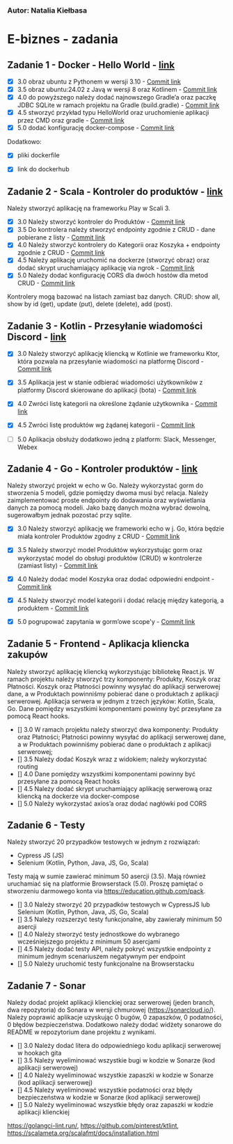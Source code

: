 ### Autor: Natalia Kiełbasa

# E-biznes - zadania

## Zadanie 1 - Docker - Hello World - [link](https://github.com/velar3n/E_biznes/tree/main/zad_1)
- [x] 3.0 obraz ubuntu z Pythonem w wersji 3.10 - [Commit link](https://github.com/velar3n/E_biznes/commit/bebb102ae6a43852b67fdc92711f5201810da221)
- [x] 3.5 obraz ubuntu:24.02 z Javą w wersji 8 oraz Kotlinem - [Commit link](https://github.com/velar3n/E_biznes/commit/cd1b62ac3aa93c2ffe6cdf3d812efe6d33a38741)
- [x] 4.0 do powyższego należy dodać najnowszego Gradle’a oraz paczkę JDBC SQLite w ramach projektu na Gradle (build.gradle) - [Commit link](https://github.com/velar3n/E_biznes/commit/cd1b62ac3aa93c2ffe6cdf3d812efe6d33a38741)
- [x] 4.5 stworzyć przykład typu HelloWorld oraz uruchomienie aplikacji przez CMD oraz gradle - [Commit link](https://github.com/velar3n/E_biznes/commit/a1ab8944d09e15742b431c2d0bfb00f304b96aae)
- [x] 5.0 dodać konfigurację docker-compose - [Commit link](https://github.com/velar3n/E_biznes/commit/a1ab8944d09e15742b431c2d0bfb00f304b96aae)

Dodatkowo:
- [x] pliki dockerfile
- [x] link do dockerhub


## Zadanie 2 - Scala - Kontroler do produktów - [link](https://github.com/velar3n/E_biznes/tree/main/zad_2)
Należy stworzyć aplikację na frameworku Play w Scali 3.
- [x] 3.0 Należy stworzyć kontroler do Produktów - [Commit link](https://github.com/velar3n/E_biznes/commit/0fed769d043e9755111b4f69dd73d37aa1a01d99)
- [x] 3.5 Do kontrolera należy stworzyć endpointy zgodnie z CRUD - dane pobierane z listy - [Commit link](https://github.com/velar3n/E_biznes/commit/0fed769d043e9755111b4f69dd73d37aa1a01d99)
- [x] 4.0 Należy stworzyć kontrolery do Kategorii oraz Koszyka + endpointy zgodnie z CRUD - [Commit link](https://github.com/velar3n/E_biznes/commit/77cecc8cf4a97c438b5234b80078d9517401a286)
- [x] 4.5 Należy aplikację uruchomić na dockerze (stworzyć obraz) oraz dodać skrypt uruchamiający aplikację via ngrok - [Commit link](https://github.com/velar3n/E_biznes/commit/8b2f8b7eb95589840ba4af885b251ed1c53c0654)
- [x] 5.0 Należy dodać konfigurację CORS dla dwóch hostów dla metod CRUD - [Commit link](https://github.com/velar3n/E_biznes/commit/2b2d1c06f00a97296c3e55c7e150c5e351aa44f9)

Kontrolery mogą bazować na listach zamiast baz danych. CRUD: show all, show by id (get), update (put), delete (delete), add (post). 


## Zadanie 3 - Kotlin - Przesyłanie wiadomości Discord - [link](https://github.com/velar3n/E_biznes/tree/main/zad_3)
- [x] 3.0 Należy stworzyć aplikację kliencką w Kotlinie we frameworku Ktor, która pozwala na przesyłanie wiadomości na platformę Discord - [Commit link](https://github.com/velar3n/E_biznes/commit/26b7573445c79ecb60bb911d03789c44f7912f02)
- [x] 3.5 Aplikacja jest w stanie odbierać wiadomości użytkowników z platformy Discord skierowane do aplikacji (bota) - [Commit link](https://github.com/velar3n/E_biznes/commit/26b7573445c79ecb60bb911d03789c44f7912f02)
- [x] 4.0 Zwróci listę kategorii na określone żądanie użytkownika - [Commit link](https://github.com/velar3n/E_biznes/commit/26b7573445c79ecb60bb911d03789c44f7912f02)
- [x] 4.5 Zwróci listę produktów wg żądanej kategorii - [Commit link](https://github.com/velar3n/E_biznes/commit/26b7573445c79ecb60bb911d03789c44f7912f02)
- [ ] 5.0 Aplikacja obsłuży dodatkowo jedną z platform: Slack, Messenger, Webex


## Zadanie 4 - Go - Kontroler produktów - [link](https://github.com/velar3n/E_biznes/tree/main/zad_4)

Należy stworzyć projekt w echo w Go. Należy wykorzystać gorm do stworzenia 5 modeli, gdzie pomiędzy dwoma musi być relacja. Należy zaimplementować proste endpointy do dodawania oraz wyświetlania danych za pomocą modeli. Jako bazę danych można wybrać dowolną, sugerowałbym jednak pozostać przy sqlite.

- [x] 3.0 Należy stworzyć aplikację we frameworki echo w j. Go, która będzie miała kontroler Produktów zgodny z CRUD - [Commit link](https://github.com/velar3n/E_biznes/commit/ff7cfdec32a45abcefc85545650536a8deb9360a)
- [x] 3.5 Należy stworzyć model Produktów wykorzystując gorm oraz wykorzystać model do obsługi produktów (CRUD) w kontrolerze (zamiast listy) - [Commit link](https://github.com/velar3n/E_biznes/commit/ff7cfdec32a45abcefc85545650536a8deb9360a)
- [x] 4.0 Należy dodać model Koszyka oraz dodać odpowiedni endpoint - [Commit link](https://github.com/velar3n/E_biznes/commit/d2591521fdfa6fd161f06c68bc2be6487e346681)
- [x] 4.5 Należy stworzyć model kategorii i dodać relację między kategorią, a produktem - [Commit link](https://github.com/velar3n/E_biznes/commit/d2591521fdfa6fd161f06c68bc2be6487e346681)
- [x] 5.0 pogrupować zapytania w gorm’owe scope'y - [Commit link](https://github.com/velar3n/E_biznes/commit/d2591521fdfa6fd161f06c68bc2be6487e346681)


## Zadanie 5 - Frontend - Aplikacja kliencka zakupów

Należy stworzyć aplikację kliencką wykorzystując bibliotekę React.js. W ramach projektu należy stworzyć trzy komponenty: Produkty, Koszyk oraz Płatności. Koszyk oraz Płatności powinny wysyłać do aplikacji serwerowej dane, a w Produktach powinniśmy pobierać dane o produktach z aplikacji serwerowej. Aplikacja serwera w jednym z trzech języków: Kotlin, Scala, Go. Dane pomiędzy wszystkimi komponentami powinny być przesyłane za pomocą React hooks.

- [] 3.0 W ramach projektu należy stworzyć dwa komponenty: Produkty oraz Płatności; Płatności powinny wysyłać do aplikacji serwerowej dane, a w Produktach powinniśmy pobierać dane o produktach z aplikacji serwerowej;
- [] 3.5 Należy dodać Koszyk wraz z widokiem; należy wykorzystać routing
- [] 4.0 Dane pomiędzy wszystkimi komponentami powinny być przesyłane za pomocą React hooks
- [] 4.5 Należy dodać skrypt uruchamiający aplikację serwerową oraz kliencką na dockerze via docker-compose
- [] 5.0 Należy wykorzystać axios’a oraz dodać nagłówki pod CORS


## Zadanie 6 - Testy

Należy stworzyć 20 przypadków testowych w jednym z rozwiązań:
- Cypress JS (JS)
- Selenium (Kotlin, Python, Java, JS, Go, Scala)

Testy mają w sumie zawierać minimum 50 asercji (3.5). Mają również uruchamiać się na platformie Browserstack (5.0). Proszę pamiętać o stworzeniu darmowego konta via https://education.github.com/pack.

- [] 3.0 Należy stworzyć 20 przypadków testowych w CypressJS lub Selenium (Kotlin, Python, Java, JS, Go, Scala)
- [] 3.5 Należy rozszerzyć testy funkcjonalne, aby zawierały minimum 50 asercji
- [] 4.0 Należy stworzyć testy jednostkowe do wybranego wcześniejszego projektu z minimum 50 asercjami
- [] 4.5 Należy dodać testy API, należy pokryć wszystkie endpointy z minimum jednym scenariuszem negatywnym per endpoint
- [] 5.0 Należy uruchomić testy funkcjonalne na Browserstacku


## Zadanie 7 - Sonar

Należy dodać projekt aplikacji klienckiej oraz serwerowej (jeden branch, dwa repozytoria) do Sonara w wersji chmurowej (https://sonarcloud.io/). Należy poprawić aplikacje uzyskując 0 bugów, 0 zapaszków, 0 podatności, 0 błędów bezpieczeństwa. Dodatkowo należy dodać widżety sonarowe do README w repozytorium dane projektu z wynikami.

- [] 3.0 Należy dodać litera do odpowiedniego kodu aplikacji serwerowej w hookach gita
- [] 3.5 Należy wyeliminować wszystkie bugi w kodzie w Sonarze (kod aplikacji serwerowej)
- [] 4.0 Należy wyeliminować wszystkie zapaszki w kodzie w Sonarze (kod aplikacji serwerowej)
- [] 4.5 Należy wyeliminować wszystkie podatności oraz błędy bezpieczeństwa w kodzie w Sonarze (kod aplikacji serwerowej)
- [] 5.0 Należy wyeliminować wszystkie błędy oraz zapaszki w kodzie aplikacji klienckiej

https://golangci-lint.run/, 
https://github.com/pinterest/ktlint, 
https://scalameta.org/scalafmt/docs/installation.html
